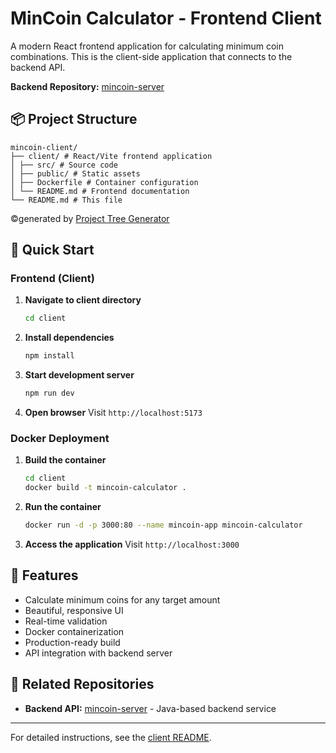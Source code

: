 # MinCoin Calculator - Frontend Client

A modern React frontend application for calculating minimum coin combinations. This is the client-side application that connects to the backend API.

**Backend Repository:** [mincoin-server](https://github.com/TristanNguyen04/mincoin-server)

## 📦 Project Structure
```
mincoin-client/
├── client/ # React/Vite frontend application
│ ├── src/ # Source code
│ ├── public/ # Static assets
│ ├── Dockerfile # Container configuration
│ └── README.md # Frontend documentation
└── README.md # This file
```
©generated by [Project Tree Generator](https://woochanleee.github.io/project-tree-generator)

## 🚀 Quick Start

### Frontend (Client)

1. **Navigate to client directory**
   ```bash
   cd client
   ```

2. **Install dependencies**
   ```bash
   npm install
   ```

3. **Start development server**
   ```bash
   npm run dev
   ```

4. **Open browser**
   Visit `http://localhost:5173`

### Docker Deployment

1. **Build the container**
   ```bash
   cd client
   docker build -t mincoin-calculator .
   ```

2. **Run the container**
   ```bash
   docker run -d -p 3000:80 --name mincoin-app mincoin-calculator
   ```

3. **Access the application**
   Visit `http://localhost:3000`

## 🎯 Features

- Calculate minimum coins for any target amount
- Beautiful, responsive UI
- Real-time validation
- Docker containerization
- Production-ready build
- API integration with backend server

## 🔗 Related Repositories

- **Backend API:** [mincoin-server](https://github.com/TristanNguyen04/mincoin-server) - Java-based backend service

---

For detailed instructions, see the [client README](./client/README.md).